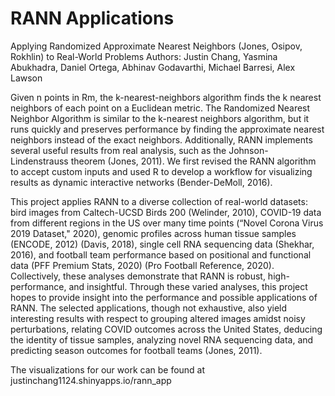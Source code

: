 # RANN Applications

Applying Randomized Approximate Nearest Neighbors (Jones, Osipov, Rokhlin) to Real-World Problems
Authors: Justin Chang, Yasmina Abukhadra, Daniel Ortega, Abhinav Godavarthi, Michael Barresi, Alex Lawson

Given n points in Rm, the k-nearest-neighbors algorithm finds the k nearest neighbors of each point on a Euclidean metric. The Randomized Nearest Neighbor Algorithm is similar to the k-nearest neighbors algorithm, but it runs quickly and preserves performance by finding the approximate nearest neighbors instead of the exact neighbors. Additionally, RANN implements several useful results from real analysis, such as the Johnson-Lindenstrauss theorem (Jones, 2011). We first revised the RANN algorithm to accept custom inputs and used R to develop a workflow for visualizing results as dynamic interactive networks (Bender-DeMoll, 2016). 

This project applies RANN to a diverse collection of real-world datasets: bird images from Caltech-UCSD Birds 200 (Welinder, 2010), COVID-19 data from different regions in the US over many time points (“Novel Corona Virus 2019 Dataset," 2020), genomic profiles across human tissue samples (ENCODE, 2012) (Davis, 2018), single cell RNA sequencing data (Shekhar, 2016), and football team performance based on positional and functional data (PFF Premium Stats, 2020) (Pro Football Reference, 2020). Collectively, these analyses demonstrate that RANN is robust, high-performance, and insightful. Through these varied analyses, this project hopes to provide insight into the performance and possible applications of RANN. The selected applications, though not exhaustive, also yield interesting results with respect to grouping altered images amidst noisy perturbations, relating COVID outcomes across the United States, deducing the identity of tissue samples, analyzing novel RNA sequencing data, and predicting season outcomes for football teams (Jones, 2011).

The visualizations for our work can be found at justinchang1124.shinyapps.io/rann_app
